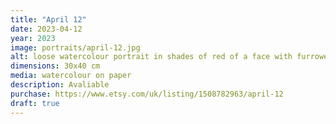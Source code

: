 ```yaml
---
title: "April 12"
date: 2023-04-12
year: 2023
image: portraits/april-12.jpg
alt: loose watercolour portrait in shades of red of a face with furrowed brow, very many watercolour bleeds define the form of the face and just touches of detail are added around the eyes and mouth
dimensions: 30x40 cm
media: watercolour on paper
description: Avaliable
purchase: https://www.etsy.com/uk/listing/1508782963/april-12
draft: true
---
```


